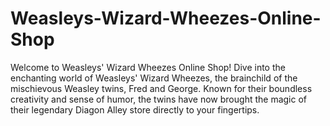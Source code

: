 # Weasleys-Wizard-Wheezes-Online-Shop
Welcome to Weasleys' Wizard Wheezes Online Shop!  Dive into the enchanting world of Weasleys' Wizard Wheezes, the brainchild of the mischievous Weasley twins, Fred and George. Known for their boundless creativity and sense of humor, the twins have now brought the magic of their legendary Diagon Alley store directly to your fingertips. 
